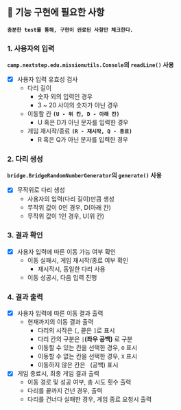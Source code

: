 ## 🚀 기능 구현에 필요한 사항
**`충분한 test를 통해, 구현이 완료된 사항만 체크한다.`**

### 1. 사용자의 입력
**`camp.nextstep.edu.missionutils.Console`의 `readLine()` 사용**
- [X] 사용자 입력 유효성 검사
  * 다리 길이
    * 숫자 외의 입력인 경우
    * 3 ~ 20 사이의 숫자가 아닌 경우
  * 이동할 칸 **`(U - 위 칸, D - 아래 칸)`**
    * U 혹은 D가 아닌 문자를 입력한 경우
  * 게임 재시작/종료 **`(R - 재시작, Q - 종료)`**
    * R 혹은 Q가 아닌 문자를 입력한 경우
    
### 2. 다리 생성
**`bridge.BridgeRandomNumberGenerator`의 `generate()` 사용**
- [X] 무작위로 다리 생성
  * 사용자의 입력(다리 길이)만큼 생성
  * 무작위 값이 0인 경우, D(아래 칸)
  * 무작위 값이 1인 경우, U(위 칸)
  
### 3. 결과 확인
- [X] 사용자 입력에 따른 이동 가능 여부 확인
  * 이동 실패시, 게임 재시작/종료 여부 확인
    * 재시작시, 동일한 다리 사용
  * 이동 성공시, 다음 입력 진행

### 4. 결과 출력
- [X] 사용자 입력에 따른 이동 결과 출력
  * 현재까지의 이동 결과 출력
    * 다리의 시작은 `[`, 끝은 `]`로 표시
    * 다리 칸의 구분은 `|`**(좌우 공백)** 로 구분
    * 이동할 수 있는 칸을 선택한 경우, `O` 표시
    * 이동할 수 없는 칸을 선택한 경우, `X` 표시
    * 이동하지 않은 칸은 ` `(공백) 표시
- [X] 게임 종료시, 최종 게임 결과 출력
  *  이동 경로 및 성공 여부, 총 시도 횟수 출력
    * 다리를 끝까지 건넌 경우, 출력
    * 다리를 건너다 실패한 경우, 게임 종료 요청시 출력
